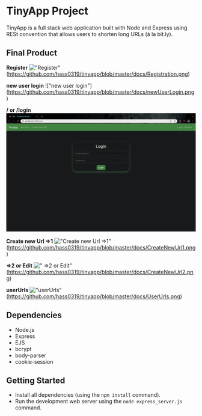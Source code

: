 # TinyApp Project

TinyApp is a full stack web application built with Node and Express using RESt convention that allows users to shorten long URLs (à la bit.ly).

## Final Product

  **Register**
!["Register"](#)
(https://github.com/hass0319/tinyapp/blob/master/docs/Registration.png)

  **new user login**
!["new user login"]
(https://github.com/hass0319/tinyapp/blob/master/docs/newUserLogin.png)

  **/ or /login**
!["/ or /login"](https://github.com/hass0319/tinyapp/blob/master/docs/login.png)

  **Create new Url =>1**
!["Create new Url =>1"](#)
(https://github.com/hass0319/tinyapp/blob/master/docs/CreateNewUrl1.png)

  **=>2 or Edit**
![" =>2 or Edit"](#)
(https://github.com/hass0319/tinyapp/blob/master/docs/CreateNewUrl2.png)

  **userUrls**
!["userUrls"](#)
(https://github.com/hass0319/tinyapp/blob/master/docs/UserUrls.png)

## Dependencies

- Node.js
- Express
- EJS
- bcrypt
- body-parser
- cookie-session

## Getting Started

- Install all dependencies (using the `npm install` command).
- Run the development web server using the `node express_server.js` command.